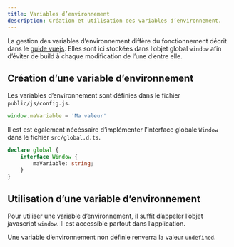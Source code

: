 ```yaml
---
title: Variables d’environnement
description: Création et utilisation des variables d’environnement.
---
```


La gestion des variables d’environnement diffère du fonctionnement décrit dans le [guide vuejs](https://cli.vuejs.org/guide/mode-and-env.html#modes). Elles sont ici stockées dans l’objet global `window` afin d’éviter de build à chaque modification de l’une d’entre elle.

## Création d’une variable d’environnement

Les variables d’environnement sont définies dans le fichier `public/js/config.js`.

```ts
window.maVariable = 'Ma valeur'
```

Il est est également nécéssaire d’implémenter l’interface globale `Window` dans le fichier `src/global.d.ts`.

```ts
declare global {
	interface Window {
		maVariable: string;
	}
}
```

## Utilisation d’une variable d’environnement

Pour utiliser une variable d’environnement, il suffit d’appeler l’objet javascript `window`. Il est accessible partout dans l’application.

<doc-alert type="info">

Une variable d’environnement non définie renverra la valeur `undefined`.

</doc-alert>
